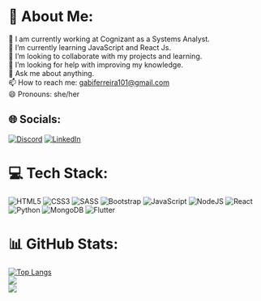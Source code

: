 # 💫 About Me:
🔭 I am currently working at Cognizant as a Systems Analyst.<br>🌱 I’m currently learning JavaScript and React Js.<br>👯 I’m looking to collaborate with my projects and learning.<br>🤔 I’m looking for help with improving my knowledge.<br>💬 Ask me about anything.<br>📫 How to reach me: gabiferreira101@gmail.com<br>😄 Pronouns: she/her


## 🌐 Socials:
[![Discord](https://img.shields.io/badge/Discord-%237289DA.svg?logo=discord&logoColor=white)](https://discord.gg/.gabiferreira) [![LinkedIn](https://img.shields.io/badge/LinkedIn-%230077B5.svg?logo=linkedin&logoColor=white)](https://linkedin.com/in/gabrielly-ferreira-619609113) 

# 💻 Tech Stack:
![HTML5](https://img.shields.io/badge/html5-%23E34F26.svg?style=for-the-badge&logo=html5&logoColor=white) ![CSS3](https://img.shields.io/badge/css3-%231572B6.svg?style=for-the-badge&logo=css3&logoColor=white) ![SASS](https://img.shields.io/badge/SASS-hotpink.svg?style=for-the-badge&logo=SASS&logoColor=white) ![Bootstrap](https://img.shields.io/badge/bootstrap-%23563D7C.svg?style=for-the-badge&logo=bootstrap&logoColor=white) ![JavaScript](https://img.shields.io/badge/javascript-%23323330.svg?style=for-the-badge&logo=javascript&logoColor=%23F7DF1E) ![NodeJS](https://img.shields.io/badge/node.js-6DA55F?style=for-the-badge&logo=node.js&logoColor=white)  ![React](https://img.shields.io/badge/react-%2320232a.svg?style=for-the-badge&logo=react&logoColor=%2361DAFB) ![Python](https://img.shields.io/badge/Python-3776AB?style=for-the-badge&logo=python&logoColor=white) ![MongoDB](https://img.shields.io/badge/MongoDB-4EA94B?style=for-the-badge&logo=mongodb&logoColor=white) ![Flutter](https://img.shields.io/badge/Flutter-02569B?style=for-the-badge&logo=flutter&logoColor=white)
# 📊 GitHub Stats:

[![Top Langs](https://github-readme-stats.vercel.app/api/top-langs/?username=GabriellyFerreiraa&theme=hadow_blue_icons=true)](https://github.com/GabriellyFerreiraa/github-readme-stats)<br/>
![](https://github-readme-stats.vercel.app/api?username=GabriellyFerreiraa&theme=hadow_blue_icons=true&hide_border=false&include_all_commits=false&count_private=false)<br/>
![](https://github-readme-streak-stats.herokuapp.com/?user=GabriellyFerreiraa&theme=hadow_blue_icons=true&hide_border=false)<br/>

<!-- Proudly created with GPRM ( https://gprm.itsvg.in ) -->
